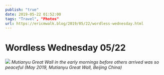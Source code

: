 ```yaml
---
publish: "true"
date: 2019-05-22 01:52:00
tags: "Travel", "Photos"
url: https://ericmwalk.blog/2019/05/22/wordless-wednesday.html
---
```


# Wordless Wednesday 05/22

![](https://ericmwalk.blog/uploads/2021/2d824e9043.jpg)
*Mutianyu Great Wall in the early mornings before others arrived was so peaceful (May 2019, Mutianyu Great Wall, Beijing China)*
